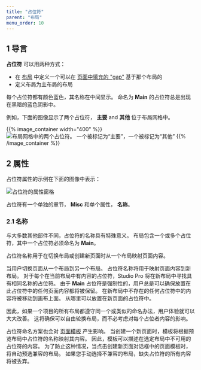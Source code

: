 ```yaml
---
title: "占位符"
parent: "布局"
menu_order: 10
---
```


## 1 导言

**占位符** 可以用两种方式：

* 在 [布局](layout) 中定义一个可以在 [页面中填充的 "gap"](page) 基于那个布局的
* 定义布局为主布局的布局

每个占位符都有颜色蓝色，其名称在中间显示。 命名为 **Main** 的占位符总是出现在黑暗的蓝色阴影中。

例如，下面的图像显示了两个占位符， **主要** and **其他** 位于布局网格中。

{{% image_container width="400" %}}
![布局网格中的两个占位符。 一个被标记为“主要”，一个被标记为“其他”](attachments/layout/placeholder.png)
{{% /image_container %}}

## 2 属性

占位符属性的示例在下面的图像中表示：

![占位符的属性窗格](attachments/layout/placeholder-properties.png)

占位符有一个单独的章节， **Misc** 和单个属性， **名称**。

### 2.1 名称

与大多数其他部件不同，占位符的名称具有特殊意义。 布局包含一个或多个占位符，其中一个占位符必须命名为 **Main**。

占位符名称用于在切换布局或创建新页面时从一个布局映射页面内容。

当用户切换页面从一个布局到另一个布局。 占位符名称将用于映射页面内容到新布局。 对于每个在当前布局中有内容的占位符，Studio Pro 将在新布局中寻找具有相同名称的占位符。 由于 **Main** 占位符是强制性的，用户总是可以确保放置在此占位符中的任何页面内容都将被保留。 在新布局中不存在的任何占位符中的内容将被移动到画布上面。 从哪里可以放置在新页面的占位符中。

因此，如果一个项目的所有布局都遵守同一个或类似的命名办法，用户体验就可以大大改善。 这将确保可以自由轮换布局，而不必考虑对每个占位者内容的影响。

占位符命名方案也会对 [页面模板](page-templates) 产生影响。 当创建一个新页面时，模板将根据预览布局中占位符的名称映射其内容。 因此，模板可以描述在选定布局中不可用的占位符的内容。 为了防止这种情况，当点击创建新页面对话框中的页面模板时，将自动预选兼容的布局。 如果您手动选择不兼容的布局，缺失占位符的所有内容将被丢弃。 
